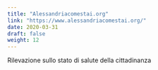 ```yaml
---
title: "Alessandriacomestai.org"
link: "https://www.alessandriacomestai.org/"
date: 2020-03-31
draft: false
weight: 12
---
```


Rilevazione sullo stato di salute della cittadinanza
